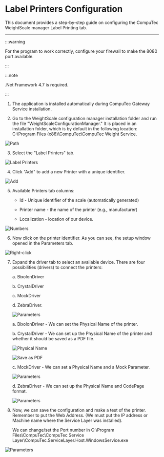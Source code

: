 # Label Printers Configuration

This document provides a step-by-step guide on configuring the CompuTec WeightScale manager Label Printing tab.

---

:::warning

For the program to work correctly, configure your firewall to make the 8080 port available.

:::

:::note

.Net Framework 4.7 is required.

:::

1. The application is installed automatically during CompuTec Gateway Service installation.

2. Go to the WeightScale configuration manager installation folder and run the file "WeightScaleConfigurationManager."
   It is placed in an installation folder, which is by default in the following location: C:\Program Files (x86)\CompuTec\CompuTec Weight Service\.

![Path](./media/lab1.webp)

3. Select the "Label Printers" tab.

![Label Printers](./media/lab2.webp)

4. Click "Add" to add a new Printer with a unique identifier.

![Add](./media/lab3.webp)

5. Available Printers tab columns:

   - Id - Unique identifier of the scale (automatically generated)

   - Printer name - the name of the printer (e.g., manufacturer)

   - Localization - location of our device.

![Numbers](./media/lab4.webp)

6. Now click on the printer identifier. As you can see, the setup window opened in the Parameters tab.

![Right-click](./media/lab5.webp)

7. Expand the driver tab to select an available device. There are four possibilities (drivers) to connect the printers:

   a. BixolonDriver

   b. CrystalDriver

   c. MockDriver

   d. ZebraDriver.

   ![Parameters](./media/lab6.webp)

   a. BixolonDriver - We can set the Physical Name of the printer.

   b. CrystalDriver - We can set up the Physical Name of the printer and whether it should be saved as a PDF file.

   ![Physical Name](./media/lab7.webp)

   ![Save as PDF](./media/lab8.webp)

   c. MockDriver - We can set a Physical Name and a Mock Parameter.

   ![Parameters](./media/lab9.webp)

   d. ZebraDriver - We can set up the Physical Name and CodePage format.

   ![Parameters](./media/lab10.webp)

8. Now, we can save the configuration and make a test of the printer. Remember to put the Web Address. (We must put the IP address or Machine name where the Service Layer was installed).

   We can change/set the Port number in C:\Program Files\CompuTec\CompuTec Service Layer\CompuTec.ServiceLayer.Host.WindowsService.exe

![Parameters](./media/lab11.webp)
